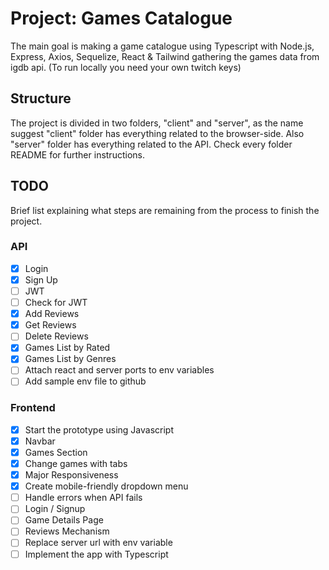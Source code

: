 # Project: Games Catalogue

The main goal is making a game catalogue using Typescript with Node.js, Express, Axios, Sequelize, React & Tailwind gathering the games data from igdb api. (To run locally you need your own twitch keys)

## Structure

The project is divided in two folders, "client" and "server", as the name suggest "client" folder has everything related to the browser-side. Also "server" folder has everything related to the API. Check every folder README for further instructions.

## TODO

Brief list explaining what steps are remaining from the process to finish the project.

### API

- [x] Login
- [X] Sign Up
- [ ] JWT 
- [ ] Check for JWT
- [X] Add Reviews
- [X] Get Reviews
- [ ] Delete Reviews
- [X] Games List by Rated
- [X] Games List by Genres
- [ ] Attach react and server ports to env variables
- [ ] Add sample env file to github

### Frontend

- [X] Start the prototype using Javascript
- [X] Navbar
- [X] Games Section
- [X] Change games with tabs
- [X] Major Responsiveness
- [X] Create mobile-friendly dropdown menu
- [ ] Handle errors when API fails
- [ ] Login / Signup
- [ ] Game Details Page
- [ ] Reviews Mechanism
- [ ] Replace server url with env variable
- [ ] Implement the app with Typescript
